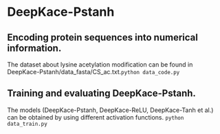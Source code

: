 # DeepKace-Pstanh
## Encoding protein sequences into numerical information.
The dataset about lysine acetylation modification can be found in DeepKace-Pstanh/data_fasta/CS_ac.txt.```python data_code.py```
## Training and evaluating DeepKace-Pstanh.
The models (DeepKace-Pstanh, DeepKace-ReLU, DeepKace-Tanh et al.) can be obtained by using different activation functions.
```python data_train.py```
